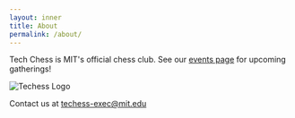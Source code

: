 ```yaml
---
layout: inner
title: About
permalink: /about/
---
```


Tech Chess is MIT's official chess club. See our [events page](/pages/about) for upcoming gatherings!

![Techess Logo](/img/logo_transparent.png "Techess Logo")

Contact us at techess-exec@mit.edu
